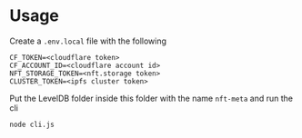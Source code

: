 # Usage

Create a `.env.local` file with the following

```text
CF_TOKEN=<cloudflare token>
CF_ACCOUNT_ID=<cloudflare account id>
NFT_STORAGE_TOKEN=<nft.storage token>
CLUSTER_TOKEN=<ipfs cluster token>
```

Put the LevelDB folder inside this folder with the name `nft-meta` and run the cli

```bash
node cli.js
```
